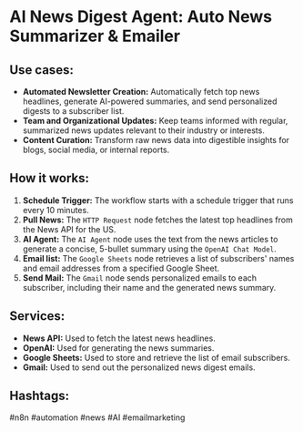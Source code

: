 # AI News Digest Agent: Auto News Summarizer & Emailer

## Use cases:

- **Automated Newsletter Creation:** Automatically fetch top news headlines, generate AI-powered summaries, and send personalized digests to a subscriber list.
- **Team and Organizational Updates:** Keep teams informed with regular, summarized news updates relevant to their industry or interests.
- **Content Curation:** Transform raw news data into digestible insights for blogs, social media, or internal reports.

## How it works:

1.  **Schedule Trigger:** The workflow starts with a schedule trigger that runs every 10 minutes.
2.  **Pull News:** The `HTTP Request` node fetches the latest top headlines from the News API for the US.
3.  **AI Agent:** The  `AI Agent` node uses the text from the news articles to generate a concise, 5-bullet summary using the `OpenAI Chat Model`.
4.  **Email list:** The `Google Sheets` node retrieves a list of subscribers' names and email addresses from a specified Google Sheet.
5.  **Send Mail:** The `Gmail` node sends personalized emails to each subscriber, including their name and the generated news summary.

## Services:

-   **News API:** Used to fetch the latest news headlines.
-   **OpenAI:** Used for generating the news summaries.
-   **Google Sheets:** Used to store and retrieve the list of email subscribers.
-   **Gmail:** Used to send out the personalized news digest emails.

## Hashtags:

#n8n #automation #news #AI #emailmarketing
